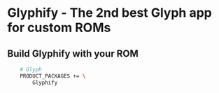# Glyphify - The 2nd best Glyph app for custom ROMs

## Build Glyphify with your ROM
```bash
    # Glyph
    PRODUCT_PACKAGES += \
        Glyphify
```